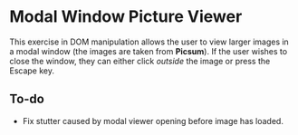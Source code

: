 # Modal Window Picture Viewer

This exercise in DOM manipulation allows the user to view larger images in a modal window (the images are taken from **Picsum**). If the user wishes to close the window, they can either click _outside_ the image or press the Escape key.

## To-do

- Fix stutter caused by modal viewer opening before image has loaded.
